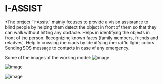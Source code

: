 # I-ASSIST
•The project “I-Assist” mainly focuses to provide a vision assistance to blind people by helping them detect the object in front of them so that they can walk without hitting any obstacle. Helps in identifying the objects in front of the person. Recognizing known faces (family members, friends and relatives). Help in crossing the roads by identifying the traffic lights colors. Sending SOS message to contacts in case of any emergency.

Some of the images of the working model:
![image](https://user-images.githubusercontent.com/56028864/174597869-4b04519b-22c8-44d4-a6b9-f87f05344ff4.png)

![image](https://user-images.githubusercontent.com/56028864/174598010-dfb76020-56cc-4680-aa65-13b98fd8bc11.png)


![image](https://user-images.githubusercontent.com/56028864/174598086-6939323d-a9dc-45ed-a6b9-ead2e1a2167c.png)
